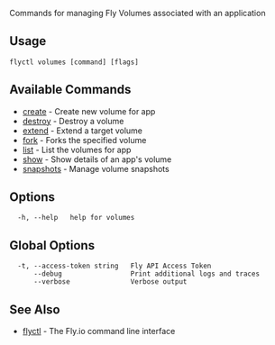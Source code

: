 Commands for managing Fly Volumes associated with an application

## Usage
~~~
flyctl volumes [command] [flags]
~~~

## Available Commands
* [create](/docs/flyctl/volumes-create/)	 - Create new volume for app
* [destroy](/docs/flyctl/volumes-destroy/)	 - Destroy a volume
* [extend](/docs/flyctl/volumes-extend/)	 - Extend a target volume
* [fork](/docs/flyctl/volumes-fork/)	 - Forks the specified volume
* [list](/docs/flyctl/volumes-list/)	 - List the volumes for app
* [show](/docs/flyctl/volumes-show/)	 - Show details of an app's volume
* [snapshots](/docs/flyctl/volumes-snapshots/)	 - Manage volume snapshots

## Options

~~~
  -h, --help   help for volumes
~~~

## Global Options

~~~
  -t, --access-token string   Fly API Access Token
      --debug                 Print additional logs and traces
      --verbose               Verbose output
~~~

## See Also

* [flyctl](/docs/flyctl/help/)	 - The Fly.io command line interface

